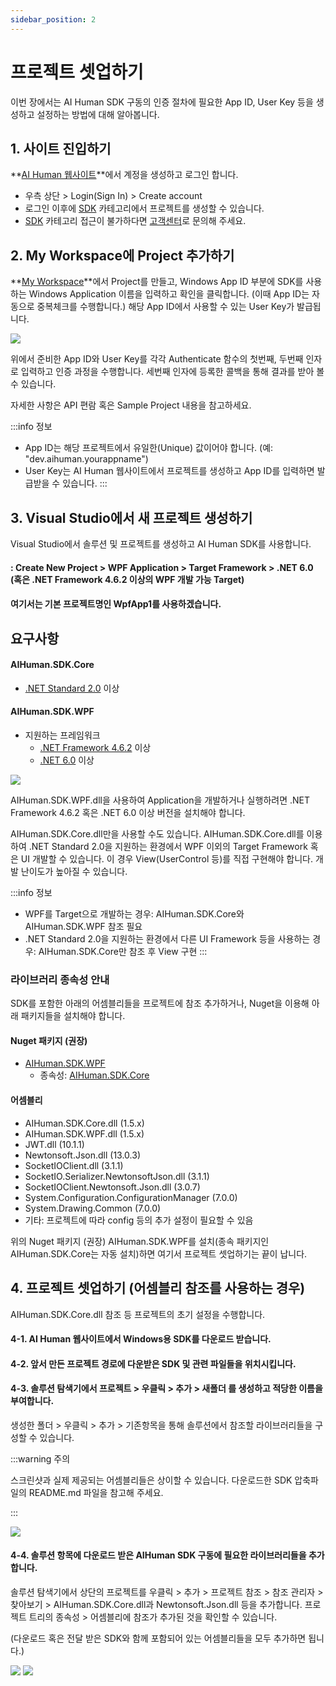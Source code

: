 ```yaml
---
sidebar_position: 2
---
```


# 프로젝트 셋업하기

이번 장에서는 AI Human SDK 구동의 인증 절차에 필요한 App ID, User Key 등을 생성하고 설정하는 방법에 대해 알아봅니다.

## 1. 사이트 진입하기
**[AI Human 웹사이트](https://www.aistudios.com/aihuman/)**에서 계정을 생성하고 로그인 합니다.
- 우측 상단 > Login(Sign In) > Create account  
- 로그인 이후에 [SDK](https://aihuman.deepbrain.io/aihuman/sdk) 카테고리에서 프로젝트를 생성할 수 있습니다.
- [SDK](https://aihuman.deepbrain.io/aihuman/sdk) 카테고리 접근이 불가하다면 [고객센터](https://www.aistudios.com/ko/company/contact)로 문의해 주세요.

## 2. My Workspace에 Project 추가하기
**[My Workspace](https://aihuman.deepbrain.io/aihuman/sdk)**에서 Project를 만들고, Windows App ID 부분에 SDK를 사용하는 Windows Application 이름을 입력하고 확인을 클릭합니다. (이때 App ID는 자동으로 중복체크를 수행합니다.)
해당 App ID에서 사용할 수 있는 User Key가 발급됩니다.

<img src="/img/aihuman/windows/SDK_WebPage_UserKey.png" />

위에서 준비한 App ID와 User Key를 각각 Authenticate 함수의 첫번째, 두번째 인자로 입력하고 인증 과정을 수행합니다. 세번째 인자에 등록한 콜백을 통해 결과를 받아 볼 수 있습니다.

자세한 사항은 API 편람 혹은 Sample Project 내용을 참고하세요.

:::info 정보
- App ID는 해당 프로젝트에서 유일한(Unique) 값이어야 합니다. (예: "dev.aihuman.yourappname")
- User Key는 AI Human 웹사이트에서 프로젝트를 생성하고 App ID를 입력하면 발급받을 수 있습니다.
:::

## 3. Visual Studio에서 새 프로젝트 생성하기

Visual Studio에서 솔루션 및 프로젝트를 생성하고 AI Human SDK를 사용합니다.

#### 	: Create New Project > WPF Application > Target Framework > .NET 6.0 (혹은 .NET Framework 4.6.2 이상의 WPF 개발 가능 Target)
####		여기서는 기본 프로젝트명인 WpfApp1를 사용하겠습니다.

## 요구사항

#### AIHuman.SDK.Core
- [.NET Standard 2.0](https://learn.microsoft.com/en-us/dotnet/standard/net-standard?tabs=net-standard-2-0) 이상

#### AIHuman.SDK.WPF
- 지원하는 프레임워크
  + [.NET Framework 4.6.2](https://dotnet.microsoft.com/en-us/download/dotnet-framework/net462) 이상
  + [.NET 6.0](https://dotnet.microsoft.com/en-us/download/dotnet/6.0) 이상

<img src="/img/aihuman/windows/projectsetup_frameworks_1.5.x.png" />

AIHuman.SDK.WPF.dll을 사용하여 Application을 개발하거나 실행하려면 .NET Framework 4.6.2 혹은 .NET 6.0 이상 버전을 설치해야 합니다.

AIHuman.SDK.Core.dll만을 사용할 수도 있습니다. AIHuman.SDK.Core.dll를 이용하여 .NET Standard 2.0을 지원하는 환경에서 WPF 이외의 Target Framework 혹은 UI 개발할 수 있습니다.
이 경우 View(UserControl 등)를 직접 구현해야 합니다. 개발 난이도가 높아질 수 있습니다.

:::info 정보
- WPF를 Target으로 개발하는 경우: AIHuman.SDK.Core와 AIHuman.SDK.WPF 참조 필요
- .NET Standard 2.0을 지원하는 환경에서 다른 UI Framework 등을 사용하는 경우: AIHuman.SDK.Core만 참조 후 View 구현
:::

### 라이브러리 종속성 안내

SDK를 포함한 아래의 어셈블리들을 프로젝트에 참조 추가하거나, Nuget을 이용해 아래 패키지들을 설치해야 합니다.

#### Nuget 패키지 (권장)

- [AIHuman.SDK.WPF](https://www.nuget.org/packages/AIHuman.SDK.WPF)
  + 종속성: [AIHuman.SDK.Core](https://www.nuget.org/packages/AIHuman.SDK.Core/)

#### 어셈블리

- AIHuman.SDK.Core.dll (1.5.x)
- AIHuman.SDK.WPF.dll (1.5.x)
- JWT.dll (10.1.1)
- Newtonsoft.Json.dll (13.0.3)
- SocketIOClient.dll (3.1.1)
- SocketIO.Serializer.NewtonsoftJson.dll (3.1.1)
- SocketIOClient.Newtonsoft.Json.dll (3.0.7)
- System.Configuration.ConfigurationManager (7.0.0)
- System.Drawing.Common (7.0.0)
- 기타: 프로젝트에 따라 config 등의 추가 설정이 필요할 수 있음

위의 Nuget 패키지 (권장) AIHuman.SDK.WPF를 설치(종속 패키지인 AIHuman.SDK.Core는 자동 설치)하면 여기서 프로젝트 셋업하기는 끝이 납니다.

## 4. 프로젝트 셋업하기 (어셈블리 참조를 사용하는 경우)

AIHuman.SDK.Core.dll 참조 등 프로젝트의 초기 설정을 수행합니다.

#### 4-1. AI Human 웹사이트에서 Windows용 SDK를 다운로드 받습니다.

#### 4-2. 앞서 만든 프로젝트 경로에 다운받은 SDK 및 관련 파일들을 위치시킵니다.

#### 4-3. 솔루션 탐색기에서 프로젝트 > 우클릭 > 추가 > 새폴더 를 생성하고 적당한 이름을 부여합니다.

생성한 폴더 > 우클릭 > 추가 > 기존항목을 통해 솔루션에서 참조할 라이브러리들을 구성할 수 있습니다.

:::warning 주의

스크린샷과 실제 제공되는 어셈블리들은 상이할 수 있습니다. 다운로드한 SDK 압축파일의 README.md 파일을 참고해 주세요.

:::

<img src="/img/aihuman/windows/NewProject_Add_Sdk.png" />

#### 4-4. 솔루션 항목에 다운로드 받은 AIHuman SDK 구동에 필요한 라이브러리들을 추가합니다.

솔루션 탐색기에서 상단의 프로젝트를 우클릭 > 추가 > 프로젝트 참조 > 참조 관리자 > 찾아보기 > AIHuman.SDK.Core.dll과 Newtonsoft.Json.dll 등을 추가합니다. 프로젝트 트리의 종속성 > 어셈블리에 참조가 추가된 것을 확인할 수 있습니다.

(다운로드 혹은 전달 받은 SDK와 함께 포함되어 있는 어셈블리들을 모두 추가하면 됩니다.)

<img src="/img/aihuman/windows/NewProject_Add_Ref.png" />

<img src="/img/aihuman/windows/NewProject_Init.png" />

<br/>
